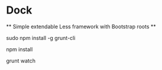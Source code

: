 # Dock
** Simple extendable Less framework with Bootstrap roots **

sudo npm install -g grunt-cli

npm install

grunt watch
